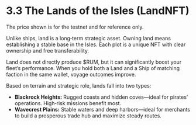 # 3.3 The Lands of the Isles (LandNFT)

The price shown is for the testnet and for reference only.

Unlike ships, land is a long‑term strategic asset. Owning land means establishing a stable base in the Isles. Each plot is a unique NFT with clear ownership and free transferability.

Land does not directly produce $RUM, but it can significantly boost your fleet’s performance. When you hold both a Land and a Ship of matching faction in the same wallet, voyage outcomes improve.

Based on terrain and strategic role, lands fall into two types:

* **Blackrock Heights:** Rugged coasts and hidden coves—ideal for pirates’ operations. High‑risk missions benefit most.
* **Wavecrest Plains:** Stable waters and deep harbors—ideal for merchants to build a prosperous trade hub and maximize steady routes.
